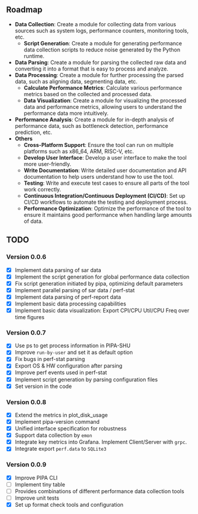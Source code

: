 ## Roadmap

* **Data Collection**: Create a module for collecting data from various sources such as system logs, performance counters, monitoring tools, etc.
  * **Script Generation**: Create a module for generating performance data collection scripts to reduce noise generated by the Python runtime.
* **Data Parsing**: Create a module for parsing the collected raw data and converting it into a format that is easy to process and analyze.
* **Data Processing**: Create a module for further processing the parsed data, such as aligning data, segmenting data, etc.
  * **Calculate Performance Metrics**: Calculate various performance metrics based on the collected and processed data.
  * **Data Visualization**: Create a module for visualizing the processed data and performance metrics, allowing users to understand the performance data more intuitively.
* **Performance Analysis**: Create a module for in-depth analysis of performance data, such as bottleneck detection, performance prediction, etc.
* **Others**
  * **Cross-Platform Support**: Ensure the tool can run on multiple platforms such as x86_64, ARM, RISC-V, etc.
  * **Develop User Interface**: Develop a user interface to make the tool more user-friendly.
  * **Write Documentation**: Write detailed user documentation and API documentation to help users understand how to use the tool.
  * **Testing**: Write and execute test cases to ensure all parts of the tool work correctly.
  * **Continuous Integration/Continuous Deployment (CI/CD)**: Set up CI/CD workflows to automate the testing and deployment process.
  * **Performance Optimization**: Optimize the performance of the tool to ensure it maintains good performance when handling large amounts of data.


## TODO

### Version 0.0.6

* [x] Implement data parsing of sar data
* [x] Implement the script generation for global performance data collection
* [x] Fix script generation initiated by pipa, optimizing default parameters
* [x] Implement parallel parsing of sar data / perf-stat
* [x] Implement data parsing of perf-report data
* [x] Implement basic data processing capabilities
* [x] Implement basic data visualization: Export CPI/CPU Util/CPU Freq over time figures

### Version 0.0.7

* [x] Use ps to get process information in PIPA-SHU
* [x] Improve `run-by-user` and set it as default option
* [x] Fix bugs in perf-stat parsing
* [x] Export OS & HW configuration after parsing
* [x] Improve perf events used in perf-stat
* [x] Implement script generation by parsing configuration files
* [x] Set version in the code

### Version 0.0.8

* [x] Extend the metrics in plot_disk_usage
* [x] Implement pipa-version command
* [x] Unified interface specification for robustness
* [x] Support data collection by `emon`
* [x] Integrate key metrics into Grafana. Implement Client/Server with `grpc`.
* [x] Integrate export `perf.data` to `SQLite3`

### Version 0.0.9

* [x] Improve PIPA CLI
* [ ] Implement tiny table
* [ ] Provides combinations of different performance data collection tools
* [ ] Improve unit tests
* [x] Set up format check tools and configuration